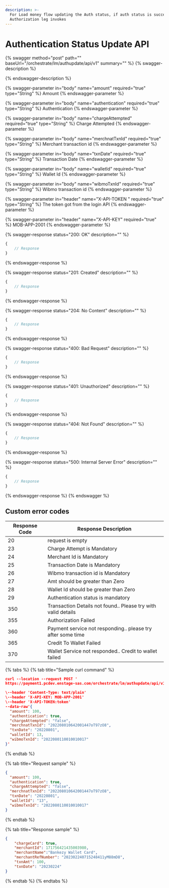 ```yaml
---
description: >-
  For Load money flow updating the Auth status, if auth status is success,
  Authorization leg invokes
---
```


# Authentication Status Update API



{% swagger method="post" path="" baseUrl="<domain>/orchestrate/lm/authupdate/api/v1" summary="" %}
{% swagger-description %}

{% endswagger-description %}

{% swagger-parameter in="body" name="amount" required="true" type="String" %}
Amount
{% endswagger-parameter %}

{% swagger-parameter in="body" name="authentication" required="true" type="String" %}
Authentication
{% endswagger-parameter %}

{% swagger-parameter in="body" name="chargeAttempted" required="true" type="String" %}
Charge Attempted
{% endswagger-parameter %}

{% swagger-parameter in="body" name="merchnatTxnId" required="true" type="String" %}
​Merchant transaction id
{% endswagger-parameter %}

{% swagger-parameter in="body" name="txnDate" required="true" type="String" %}
Transaction Date
{% endswagger-parameter %}

{% swagger-parameter in="body" name="walletId" required="true" type="String" %}
Wallet  Id
{% endswagger-parameter %}

{% swagger-parameter in="body" name="wibmoTxnId" required="true" type="String" %}
Wibmo transaction id
{% endswagger-parameter %}

{% swagger-parameter in="header" name="X-API-TOKEN  " required="true" type="String" %}
​The token got from the login API
{% endswagger-parameter %}

{% swagger-parameter in="header" name="X-API-KEY" required="true" %}
MOB-APP-2001
{% endswagger-parameter %}

{% swagger-response status="200: OK" description="" %}
```javascript
{
    // Response
}
```
{% endswagger-response %}

{% swagger-response status="201: Created" description="" %}
```javascript
{
    // Response
}
```
{% endswagger-response %}

{% swagger-response status="204: No Content" description="" %}
```javascript
{
    // Response
}
```
{% endswagger-response %}

{% swagger-response status="400: Bad Request" description="" %}
```javascript
{
    // Response
}
```
{% endswagger-response %}

{% swagger-response status="401: Unauthorized" description="" %}
```javascript
{
    // Response
}
```
{% endswagger-response %}

{% swagger-response status="404: Not Found" description="" %}
```javascript
{
    // Response
}
```
{% endswagger-response %}

{% swagger-response status="500: Internal Server Error" description="" %}
```javascript
{
    // Response
}
```
{% endswagger-response %}
{% endswagger %}

## Custom error codes

| Response Code | Response Description                                          |
| ------------- | ------------------------------------------------------------- |
| 20            | ​request is empty                                             |
| 23            | ​Charge Attempt is Mandatory                                  |
| 24            | Merchant Id is Mandatory                                      |
| 25            | Transaction Date is Mandatory                                 |
| 26            | Wibmo transaction id is Mandatory                             |
| 27            | ​Amt should be greater than Zero                              |
| ​28           | ​Wallet Id should be greater than Zero                        |
| ​29           | Authentication status is mandatory                            |
| ​350          | Transaction Details not found.. Please try with valid details |
| 355           | Authorization Failed                                          |
| ​360          | Payment service not responding.. please try after some time   |
| 365           | Credit To Wallet Failed                                       |
| 370           | Wallet Service not responded.. Credit to wallet failed        |



{% tabs %}
{% tab title="Sample curl command" %}
```json
​curl --location --request POST '
https://payment1.pcdev.enstage-sas.com/orchestrate/lm/authupdate/api/v1'

\--header 'Content-Type: text/plain'
\--header 'X-API-KEY: MOB-APP-2001'
\--header 'X-API-TOKEN:token'
--data-raw'{
  "amount": 100,
  "authentication": true,
  "chargeAttempted": "false",
  "merchnatTxnId": "202208010642001447oT97zO8",
  "txnDate": "20220801",
  "walletId": 13,
  "wibmoTxnId": "2022080110010010017"
}'
```
{% endtab %}

{% tab title="Request sample" %}
```json
{
  "amount": 100,
  "authentication": true,
  "chargeAttempted": "false",
  "merchnatTxnId": "202208010642001447oT97zO8",
  "txnDate": "20220801",
  "walletId": "13",
  "wibmoTxnId": "2022080110010010017"
}
```
{% endtab %}

{% tab title="Response sample" %}
```json
{
    "chargeCard": true,
    "merchantId": 171756421435003980,
    "merchantName":"Bankezy Wallet Card",
    "merchantRefNumber": "202302240715248411yM88mD8",
    "txnAmt": 100,
    "txnDate": "20230224"
}
```
{% endtab %}
{% endtabs %}
